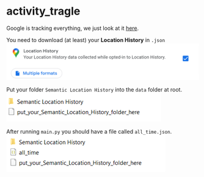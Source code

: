 # activity_tragle
Google is tracking everything, we just look at it [here](https://takeout.google.com/).

You need to download (at least) your **Location History** in ```.json```
![Location History](resources/Google-Takeout.png)

Put your folder ```Semantic Location History``` into the ```data``` folder at root.
![Location History](resources/data_folder.png)


After running ```main.py``` you should have a file called ```all_time.json```.
![Location History](resources/all_time.png)